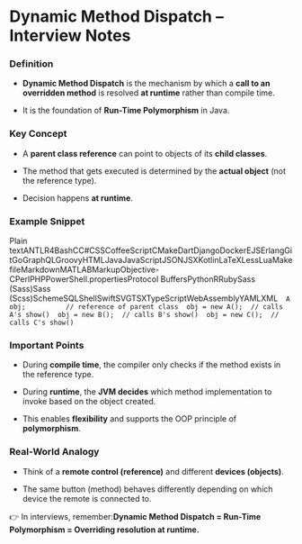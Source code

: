 Dynamic Method Dispatch – Interview Notes
=========================================

### Definition

*   **Dynamic Method Dispatch** is the mechanism by which a **call to an overridden method** is resolved **at runtime** rather than compile time.
    
*   It is the foundation of **Run-Time Polymorphism** in Java.
    

### Key Concept

*   A **parent class reference** can point to objects of its **child classes**.
    
*   The method that gets executed is determined by the **actual object** (not the reference type).
    
*   Decision happens **at runtime**.
    

### Example Snippet

Plain textANTLR4BashCC#CSSCoffeeScriptCMakeDartDjangoDockerEJSErlangGitGoGraphQLGroovyHTMLJavaJavaScriptJSONJSXKotlinLaTeXLessLuaMakefileMarkdownMATLABMarkupObjective-CPerlPHPPowerShell.propertiesProtocol BuffersPythonRRubySass (Sass)Sass (Scss)SchemeSQLShellSwiftSVGTSXTypeScriptWebAssemblyYAMLXML`   A obj;          // reference of parent class  obj = new A();  // calls A's show()  obj = new B();  // calls B's show()  obj = new C();  // calls C's show()   `

### Important Points

*   During **compile time**, the compiler only checks if the method exists in the reference type.
    
*   During **runtime**, the **JVM decides** which method implementation to invoke based on the object created.
    
*   This enables **flexibility** and supports the OOP principle of **polymorphism**.
    

### Real-World Analogy

*   Think of a **remote control (reference)** and different **devices (objects)**.
    
*   The same button (method) behaves differently depending on which device the remote is connected to.
    

👉 In interviews, remember:**Dynamic Method Dispatch = Run-Time Polymorphism = Overriding resolution at runtime.**